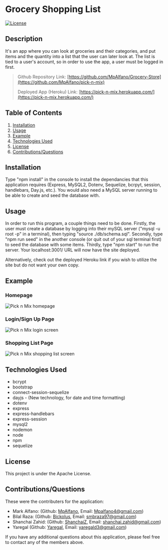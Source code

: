 # Grocery Shopping List

[![License](https://img.shields.io/badge/License-Apache_2.0-blue.svg)](https://opensource.org/licenses/Apache-2.0)

## Description

It's an app where you can look at groceries and their categories, and put items and the quantity into a list that the user can later look at. The list is tied to a user's account, so in order to use the app, a user must be logged in first. 

> Github Repository Link: [https://github.com/MpAlfano/Grocery-Store](https://github.com/MpAlfano/pick-n-mix)
>
> Deployed App (Heroku) Link: [https://pick-n-mix.herokuapp.com/](https://pick-n-mix.herokuapp.com/)

## Table of Contents

1. [Installation](#installation)
2. [Usage](#usage)
3. [Example](#example)
4. [Technologies Used](#technologies-used)
5. [License](#license)
6. [Contributions/Questions](#contributionsquestions)

## Installation

Type "npm install" in the console to install the dependancies that this application requires (Express, MySQL2, Dotenv, Sequelize, bcrpyt, session, handlebars, Day.js, etc.). You would also need a MySQL server running to be able to create and seed the database with.

## Usage

In order to run this program, a couple things need to be done. Firstly, the user must create a database by logging into their mySQL server ("mysql -u root -p" in a terminal), then typing "source ./db/schema.sql". Secondly, type "npm run seed" in the another console (or quit out of your sql terminal first) to seed the database with some items. Thirdly, type "npm start" to run the server. Your localhost:3001/ URL will now have the site deployed.

Alternatively, check out the deployed Heroku link if you wish to utilize the site but do not want your own copy.

## Example

### Homepage
![Pick n Mix homepage](./public/images/app1.png)

### Login/Sign Up Page
![Pick n Mix login screen](./public/images/app2.png)

### Shopping List Page
![Pick n Mix shopping list screen](./public/images/app3.png)


## Technologies Used 

* bcrypt
* bootstrap
* connect-session-sequelize
* dayjs - (New technology, for date and time formatting)
* dotenv
* express
* express-handlebars
* express-session
* mysql2
* nodemon
* node
* npm
* sequelize

## License

This project is under the Apache License. 

## Contributions/Questions

These were the contributers for the application: 

* Mark Alfano: (Github: [MpAlfano](https://github.com/MpAlfano), Email: Mpalfano4@gmail.com)
* Bilal Raza: (Github: [Bickolus](https://github.com/Bickolus), Email: smbraza97@gmail.com)
* Shanchai Zahid: (Github: [ShanchaiZ](https://github.com/ShanchaiZ), Email: shanchai.zahid@gmail.com)
* Yaregal (Github: [Yaregal](https://github.com/Yaregaldt), Email: yaregald3@gmail.com)

If you have any additional questions about this application, please feel free to contact any of the members above.
